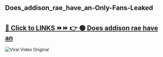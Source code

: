 
 ## Does_addison_rae_have_an-Only-Fans-Leaked

# <h2><a href="https://clipsfans.com/Does_addison_rae_have_an&ref=git">🔗 Click to LINKS ⏩⏩ 👉 🟢 Does addison rae have an </a></h2>

<a href="https://clipsfans.com/Does_addison_rae_have_an&ref=git" rel="nofollow" data-target="animated-image.originalLink"><img src="https://i.ibb.co.com/xMMVF88/686577567.gif" alt="Viral Video Original" style="max-width: 100%; display: inline-block;" data-target="animated-image.originalImage"></a>
